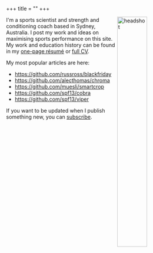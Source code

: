 +++
title = ""
+++

<img src="/./about-hugo_files/mug.png" alt="headshot" align="right" width="40%" height="40%" id="hp"/>

I'm a sports scientist and strength and conditioning coach based in Sydney, Australia. I post my work and ideas on maximising sports performance on this site. My work and education history can be found in my [one-page résumé](https://www.mitchhenderson.org/subscribe/) or [full CV](https://www.mitchhenderson.org/subscribe/).

My most popular articles are here:

* https://github.com/russross/blackfriday
* https://github.com/alecthomas/chroma
* https://github.com/muesli/smartcrop
* https://github.com/spf13/cobra
* https://github.com/spf13/viper

If you want to be updated when I publish something new, you can [subscribe](https://www.mitchhenderson.org/subscribe/).

